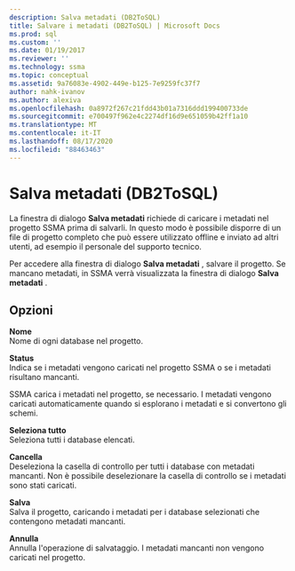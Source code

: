 ```yaml
---
description: Salva metadati (DB2ToSQL)
title: Salvare i metadati (DB2ToSQL) | Microsoft Docs
ms.prod: sql
ms.custom: ''
ms.date: 01/19/2017
ms.reviewer: ''
ms.technology: ssma
ms.topic: conceptual
ms.assetid: 9a76083e-4902-449e-b125-7e9259fc37f7
author: nahk-ivanov
ms.author: alexiva
ms.openlocfilehash: 0a8972f267c21fdd43b01a7316ddd199400733de
ms.sourcegitcommit: e700497f962e4c2274df16d9e651059b42ff1a10
ms.translationtype: MT
ms.contentlocale: it-IT
ms.lasthandoff: 08/17/2020
ms.locfileid: "88463463"
---
```

# <a name="save-metadata-db2tosql"></a>Salva metadati (DB2ToSQL)
La finestra di dialogo **Salva metadati** richiede di caricare i metadati nel progetto SSMA prima di salvarli. In questo modo è possibile disporre di un file di progetto completo che può essere utilizzato offline e inviato ad altri utenti, ad esempio il personale del supporto tecnico.  
  
Per accedere alla finestra di dialogo **Salva metadati** , salvare il progetto. Se mancano metadati, in SSMA verrà visualizzata la finestra di dialogo **Salva metadati** .  
  
## <a name="options"></a>Opzioni  
**Nome**  
Nome di ogni database nel progetto.  
  
**Status**  
Indica se i metadati vengono caricati nel progetto SSMA o se i metadati risultano mancanti.  
  
SSMA carica i metadati nel progetto, se necessario. I metadati vengono caricati automaticamente quando si esplorano i metadati e si convertono gli schemi.  
  
**Seleziona tutto**  
Seleziona tutti i database elencati.  
  
**Cancella**  
Deseleziona la casella di controllo per tutti i database con metadati mancanti. Non è possibile deselezionare la casella di controllo se i metadati sono stati caricati.  
  
**Salva**  
Salva il progetto, caricando i metadati per i database selezionati che contengono metadati mancanti.  
  
**Annulla**  
Annulla l'operazione di salvataggio. I metadati mancanti non vengono caricati nel progetto.  
  

